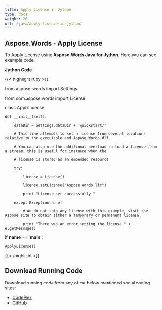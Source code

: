 ```yaml
---
title: Apply License in Jython
type: docs
weight: 20
url: /java/apply-license-in-jython/
---
```


## **Aspose.Words - Apply License**
To Apply License using **Aspose.Words Java for Jython**. Here you can see example code.

**Jython Code**

{{< highlight ruby >}}

 from aspose-words import Settings

from com.aspose.words import License

class ApplyLicense:

    def __init__(self):

        dataDir = Settings.dataDir + 'quickstart/'

        # This line attempts to set a license from several locations relative to the executable and Aspose.Words.dll.

        # You can also use the additional overload to load a license from a stream, this is useful for instance when the

        # license is stored as an embedded resource

        try:

            license = License()

            license.setLicense("Aspose.Words.lic")

            print "License set successfully."

        except Exception as e:

            # We do not ship any license with this example, visit the Aspose site to obtain either a temporary or permanent license.

            print "There was an error setting the license." + e.getMessage()

if __name__ == '__main__':

    ApplyLicense()

{{< /highlight >}}
## **Download Running Code**
Download running code from any of the below mentioned social coding sites:

- [CodePlex](https://asposewordsjavajython.codeplex.com/releases/view/619260)
- [GitHub](https://github.com/aspose-words/Aspose.Words-for-Java/releases/tag/Aspose.Words_Java_for_Jython-v1.0.0)
